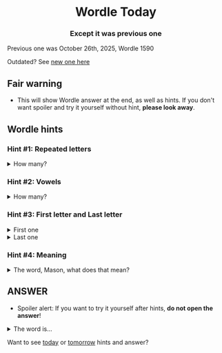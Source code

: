 <h1 align="center">
Wordle Today
</h1>

<h3 align="center">
Except it was previous one
</h3>

Previous one was October 26th, 2025, Wordle 1590

Outdated? See [new one here](README.md)

## Fair warning
- This will show Wordle answer at the end, as well as hints. If you don't want spoiler and try it yourself without hint, **please look away**.

## Wordle hints

### Hint #1: Repeated letters
<details>
  <summary>How many?</summary>
  1 repeated letters.
</details>

### Hint #2: Vowels
<details>
  <summary>How many?</summary>
  There are 1 vowels. 
</details>

### Hint #3: First letter and Last letter
<details>
  <summary>First one</summary>
  Begins with the letter "P"
</details>
<details>
  <summary>Last one</summary>
  Ends with the letter "P"
</details>

### Hint #4: Meaning
<details>
  <summary>The word, Mason, what does that mean?</summary>
  To grow plump; to swell out.
</details>

## ANSWER
- Spoiler alert: If you want to try it yourself after hints, **do not open the answer**!

<details>
  <summary>The word is...</summary>
  PLUMP
</details>

Want to see [today](README.md) or [tomorrow](TOMORROW.md) hints and answer?